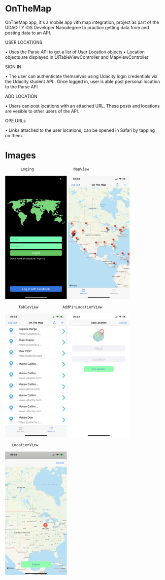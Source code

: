 # OnTheMap
OnTheMap app, it's  a mobile app vith map integration, project as part of the UDACITY iOS Developer Nanodegree to practice getting data from and posting data to an API.

USER LOCATIONS

• Uses the Parse API to get a list of User Location objects
• Location objects are displayed in UITableViewController and MapViewController

SIGN IN

• The user can authenticate themselves using Udacity login credentials via the Udacity student API
. Once logged in, user is able post personal location to the Parse API

ADD LOCATION

• Users can post locations with an attached URL. These posts and locations are vesible to other users of the API.

OPE URLs

• Links attached to the user locations, can be opened in Safari by tapping on them.


# Images

           Loging                  MapView

<img src="Images/IMG_4390.PNG" width="200" height="400">  <img src="Images/IMG_4391.PNG" width="200" height="400">

          TableView           AddPinLocationView                                   
<img src="Images/IMG_4392.PNG" width="200" height="400">  <img src="Images/IMG_4393.PNG" width="200" height="400">

       LocationView
<img src="Images/IMG_4395.PNG" width="200" height="400">




